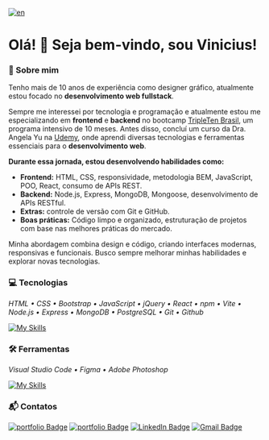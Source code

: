 [![en](https://img.shields.io/badge/lang-en-red.svg)](./README.en.md)

# Olá! 👋 Seja bem-vindo, sou Vinicius!

### 🚀 Sobre mim

Tenho mais de 10 anos de experiência como designer gráfico, atualmente estou focado no **desenvolvimento web fullstack**.

Sempre me interessei por tecnologia e programação e atualmente estou me especializando em **frontend** e **backend** no bootcamp <a target="_blank" href="https://tripleten.com/pt-bra/web/meet/">TripleTen Brasil</a>, um programa intensivo de 10 meses. Antes disso, concluí um curso da Dra. Angela Yu na <a target="_blank" href="https://www.udemy.com/course/the-complete-web-development-bootcamp">Udemy</a>, onde aprendi diversas tecnologias e ferramentas essenciais para o **desenvolvimento web**.

**Durante essa jornada, estou desenvolvendo habilidades como:**

- **Frontend:** HTML, CSS, responsividade, metodologia BEM, JavaScript, POO, React, consumo de APIs REST.
- **Backend:** Node.js, Express, MongoDB, Mongoose, desenvolvimento de APIs RESTful.
- **Extras:** controle de versão com Git e GitHub.
- **Boas práticas:** Código limpo e organizado, estruturação de projetos com base nas melhores práticas do mercado.

Minha abordagem combina design e código, criando interfaces modernas, responsivas e funcionais. Busco sempre melhorar minhas habilidades e explorar novas tecnologias.

### 💻 Tecnologias

_HTML • CSS • Bootstrap • JavaScript • jQuery • React • npm • Vite • Node.js • Express • MongoDB • PostgreSQL • Git • Github_

[![My Skills](https://skillicons.dev/icons?i=html,css,bootstrap,js,jquery,react,npm,vite,nodejs,express,mongodb,postgres,git,github&perline=7)](https://skillicons.dev)

### 🛠️ Ferramentas

_Visual Studio Code • Figma • Adobe Photoshop_

[![My Skills](https://skillicons.dev/icons?i=vscode,figma,photoshop)](https://skillicons.dev)

### 📬 Contatos

[![portfolio Badge](https://custom-icon-badges.demolab.com/badge/Portfolio-lightyellow.svg?style=flat&logo=webpage-personal&logoColor=white&labelColor=yellow)](https://vinimello90.github.io/portfolio/)
[![portfolio Badge](https://custom-icon-badges.demolab.com/badge/17_99248_7641-lightgreen.svg?style=flat&logo=whatsapp&logoColor=white&labelColor=darkgreen)](https://wa.me/5517992487641)
[![LinkedIn Badge](https://custom-icon-badges.demolab.com/badge/Vinicius_Barretto_Mello-blue.svg?style=flat&logo=linkedin-brands&logoColor=white&labelColor=darkblue)](https://www.linkedin.com/in/vinicius-barretto-mello-2801402b0)
[![Gmail Badge](https://img.shields.io/badge/vinicius.barretto9022%40gmail.com-red?style=flat&logo=gmail&logoColor=white&labelColor=darkred)](mailto:vinicius.barretto9022@gmail.com)
